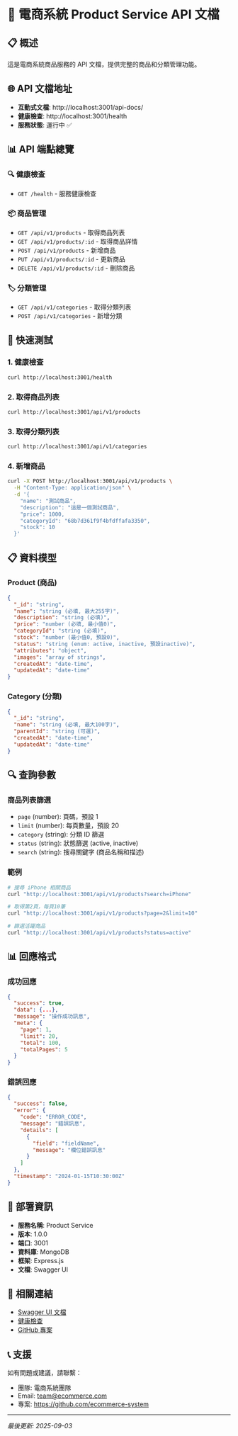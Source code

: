 # 🛒 電商系統 Product Service API 文檔

## 📋 概述

這是電商系統商品服務的 API 文檔，提供完整的商品和分類管理功能。

## 🌐 API 文檔地址

- **互動式文檔**: http://localhost:3001/api-docs/
- **健康檢查**: http://localhost:3001/health
- **服務狀態**: 運行中 ✅

## 📊 API 端點總覽

### 🔍 健康檢查
- `GET /health` - 服務健康檢查

### 📦 商品管理
- `GET /api/v1/products` - 取得商品列表
- `GET /api/v1/products/:id` - 取得商品詳情
- `POST /api/v1/products` - 新增商品
- `PUT /api/v1/products/:id` - 更新商品
- `DELETE /api/v1/products/:id` - 刪除商品

### 🏷️ 分類管理
- `GET /api/v1/categories` - 取得分類列表
- `POST /api/v1/categories` - 新增分類

## 🔧 快速測試

### 1. 健康檢查
```bash
curl http://localhost:3001/health
```

### 2. 取得商品列表
```bash
curl http://localhost:3001/api/v1/products
```

### 3. 取得分類列表
```bash
curl http://localhost:3001/api/v1/categories
```

### 4. 新增商品
```bash
curl -X POST http://localhost:3001/api/v1/products \
  -H "Content-Type: application/json" \
  -d '{
    "name": "測試商品",
    "description": "這是一個測試商品",
    "price": 1000,
    "categoryId": "68b7d361f9f4bfdffafa3350",
    "stock": 10
  }'
```

## 📋 資料模型

### Product (商品)
```json
{
  "_id": "string",
  "name": "string (必填, 最大255字)",
  "description": "string (必填)",
  "price": "number (必填, 最小值0)",
  "categoryId": "string (必填)",
  "stock": "number (最小值0, 預設0)",
  "status": "string (enum: active, inactive, 預設inactive)",
  "attributes": "object",
  "images": "array of strings",
  "createdAt": "date-time",
  "updatedAt": "date-time"
}
```

### Category (分類)
```json
{
  "_id": "string",
  "name": "string (必填, 最大100字)",
  "parentId": "string (可選)",
  "createdAt": "date-time",
  "updatedAt": "date-time"
}
```

## 🔍 查詢參數

### 商品列表篩選
- `page` (number): 頁碼，預設 1
- `limit` (number): 每頁數量，預設 20
- `category` (string): 分類 ID 篩選
- `status` (string): 狀態篩選 (active, inactive)
- `search` (string): 搜尋關鍵字 (商品名稱和描述)

### 範例
```bash
# 搜尋 iPhone 相關商品
curl "http://localhost:3001/api/v1/products?search=iPhone"

# 取得第2頁，每頁10筆
curl "http://localhost:3001/api/v1/products?page=2&limit=10"

# 篩選活躍商品
curl "http://localhost:3001/api/v1/products?status=active"
```

## 📊 回應格式

### 成功回應
```json
{
  "success": true,
  "data": {...},
  "message": "操作成功訊息",
  "meta": {
    "page": 1,
    "limit": 20,
    "total": 100,
    "totalPages": 5
  }
}
```

### 錯誤回應
```json
{
  "success": false,
  "error": {
    "code": "ERROR_CODE",
    "message": "錯誤訊息",
    "details": [
      {
        "field": "fieldName",
        "message": "欄位錯誤訊息"
      }
    ]
  },
  "timestamp": "2024-01-15T10:30:00Z"
}
```

## 🚀 部署資訊

- **服務名稱**: Product Service
- **版本**: 1.0.0
- **端口**: 3001
- **資料庫**: MongoDB
- **框架**: Express.js
- **文檔**: Swagger UI

## 🔗 相關連結

- [Swagger UI 文檔](http://localhost:3001/api-docs/)
- [健康檢查](http://localhost:3001/health)
- [GitHub 專案](https://github.com/ecommerce-system)

## 📞 支援

如有問題或建議，請聯繫：
- 團隊: 電商系統團隊
- Email: team@ecommerce.com
- 專案: https://github.com/ecommerce-system

---

*最後更新: 2025-09-03*
